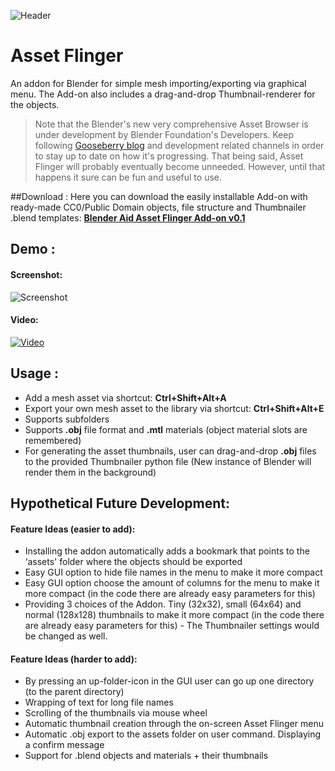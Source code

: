 ![Header](http://i.imgur.com/gp3BdlI.jpg)
# Asset Flinger
An addon for Blender for simple mesh importing/exporting via graphical menu. 
The Add-on also includes a drag-and-drop Thumbnail-renderer for the objects.

> Note that the Blender's new very comprehensive Asset Browser is under development by Blender Foundation's Developers. Keep following [Gooseberry blog](http://gooseberry.blender.org/) and development related channels in order to stay up to date on how it's progressing. That being said, Asset Flinger will probably eventually become unneeded. However, until that happens it sure can be fun and useful to use.

##Download :
Here you can download the easily installable Add-on with ready-made CC0/Public Domain objects, file structure and Thumbnailer .blend templates: **[Blender Aid Asset Flinger Add-on v0.1](http://files.manujarvinen.com/Blender_Aid/Blender_Aid_Asset_Flinger_Add-on_v0.1.zip)**

## Demo :

#### Screenshot:
![Screenshot](http://i.imgur.com/sjnjRNl.jpg)
#### Video:
<a href="http://www.the_youtube_link_when_finished" target="_blank">![Video](http://i.imgur.com/BwRkfsY.jpg)</a>

## Usage :

* Add a mesh asset via shortcut: **Ctrl+Shift+Alt+A**
* Export your own mesh asset to the library via shortcut: **Ctrl+Shift+Alt+E**
* Supports subfolders
* Supports **.obj** file format and **.mtl** materials (object material slots are remembered)
* For generating the asset thumbnails, user can drag-and-drop **.obj** files to the provided Thumbnailer python file (New instance of Blender will render them in the background)

## Hypothetical Future Development:

#### Feature Ideas (easier to add):
* Installing the addon automatically adds a bookmark that points to the ‘assets' folder where the objects should be exported
* Easy GUI option to hide file names in the menu to make it more compact
* Easy GUI option choose the amount of columns for the menu to make it more compact (in the code there are already easy parameters for this)
* Providing 3 choices of the Addon. Tiny (32x32), small (64x64) and normal (128x128) thumbnails to make it more compact (in the code there are already easy parameters for this) - The Thumbnailer settings would be changed as well.

#### Feature Ideas (harder to add):
* By pressing an up-folder-icon in the GUI user can go up one directory (to the parent directory)
* Wrapping of text for long file names
* Scrolling of the thumbnails via mouse wheel
* Automatic thumbnail creation through the on-screen Asset Flinger menu
* Automatic .obj export to the assets folder on user command. Displaying a confirm message
* Support for .blend objects and materials + their thumbnails



